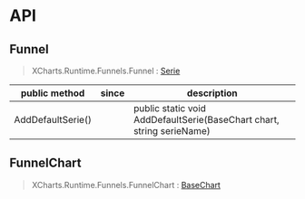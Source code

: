 # API

## Funnel

> XCharts.Runtime.Funnels.Funnel : [Serie](https://xcharts-team.github.io/docs/api#serie)

|public method|since|description|
|--|--|--|
|AddDefaultSerie()||public static void AddDefaultSerie(BaseChart chart, string serieName)|

## FunnelChart

> XCharts.Runtime.Funnels.FunnelChart : [BaseChart](https://xcharts-team.github.io/docs/api#basechart)

